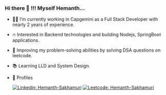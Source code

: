 ### Hi there 👋 !!! Myself Hemanth...

- 🧑‍💻 I’m currently working in Capgemini as a Full Stack Developer with nearly 2 years of experience.
- 🔥 Interested in Backend technologies and building Nodejs, SpringBoot applications.
- 🧠 Improving my problem-solving abilities by solving DSA questions on leetcode.
- 📚 Learning LLD and System Design.
- 🛜 Profiles

  [![Linkedin: Hemanth-Sakhamuri](https://img.shields.io/badge/LinkedIn-0077B5?style=for-the-badge&logo=linkedin&logoColor=white)](https://www.linkedin.com/in/hemanth-sakhamuri/)  [![Leetcode: Hemanth-Sakhamuri](https://img.shields.io/badge/-LeetCode-FFA116?style=for-the-badge&logo=LeetCode&logoColor=black)](https://leetcode.com/hemanth7301/)
